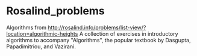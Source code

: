 # Rosalind_problems
Algorithms from http://rosalind.info/problems/list-view/?location=algorithmic-heights
A collection of exercises in introductory algorithms to accompany "Algorithms", the popular textbook by Dasgupta, Papadimitriou, and Vazirani. 
